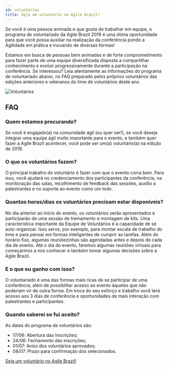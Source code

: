 ```yaml
---
id: voluntarios
title: Seja um voluntário na Agile Brazil!
---
```


Se você é uma pessoa animada e que gosta de trabalhar em equipe, o programa de voluntariado da Agile Brazil 2019 é uma ótima oportunidade para que você possa auxiliar na realização da conferência pondo a Agilidade em prática e inovando de diversas formas!

Estamos em busca de pessoas bem animadas e de forte comprometimento para fazer parte de uma equipe diversificada disposta a compartilhar conhecimento e evoluir progressivamente durante a participação na conferência. Se interessou? Leia atentamente as informações do programa de voluntariado abaixo, no FAQ preparado pelos próprios voluntários das edições anteriores e veteranos do time de voluntários deste ano.

![Voluntários](/2019/img/volunteers.png)

## FAQ

### Quem estamos procurando?

Se você é engajado(a) na comunidade ágil (ou quer ser!), se você deseja integrar uma equipe ágil muito importante para o evento, e também quer fazer a Agile Brazil acontecer, você pode ser um(a) voluntário(a) na edição de 2019.

### O que os voluntários fazem?

O principal trabalho do voluntário é fazer com que o evento corra bem. Para isso, você ajudará no credenciamento dos participantes da conferência, na monitoração das salas, recolhimento de feedback das sessões, auxílio a palestrantes e no suporte ao evento como um todo.

### Quantas horas/dias os voluntários precisam estar disponíveis?

No dia anterior ao início do evento, os voluntários serão apresentados e participarão de uma sessão de treinamento e montagem de kits. Uma característica importante da Equipe de Voluntários é a capacidade de se auto-organizar. Isso serve, por exemplo, para montar escala de trabalho do time e para pensar em formas inteligentes de cumprir as tarefas. Além do horário fixo, algumas reuniõezinhas são agendadas antes e depois de cada dia de evento. Até o dia do evento, faremos algumas reuniões virtuais para começarmos a nos conhecer e também tomar algumas decisões sobre a Agile Brazil.

### E o que eu ganho com isso?

O voluntariado é uma das formas mais ricas de se participar de uma conferência, além de possibilitar acesso ao evento àqueles que não poderiam vir de outra forma. Em troca do seu esforço e trabalho você terá acesso aos 3 dias de conferência e oportunidades de mais interação com palestrantes e participantes.

### Quando saberei se fui aceito?

As datas do programa de voluntários são:

- 17/06: Abertura das inscrições;
- 24/06: Fechamento das inscrições;
- 01/07: Aviso dos voluntários aprovados;
- 08/07: Prazo para confirmação dos selecionados.

[Seja um voluntário no Agile Brazil!](https://agilebrazil.typeform.com/to/LPEFoW)